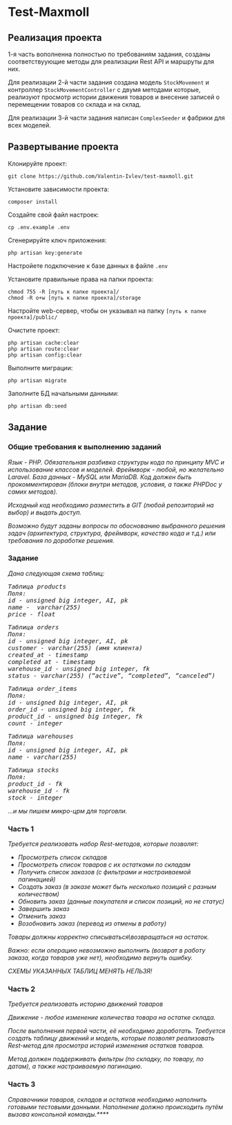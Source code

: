 # Test-Maxmoll

## Реализация проекта

1-я часть вополненна полностью по требованиям задания, созданы соответствуующие методы для реализации Rest API и маршруты для них. 

Для реализации 2-й части задания создана модель `StockMovement` и контроллер `StockMovementController` с двумя методами которые,
реализуют просмотр истории движения товаров и внесение записей о перемещении товаров со склада и на склад.

Для реализации 3-й части задания написан `ComplexSeeder` и фабрики для всех моделей. 

## Развертывание проекта

Клонируйте проект:
```shell
git clone https://github.com/Valentin-Ivlev/test-maxmoll.git
```
Установите зависимости проекта:
```shell
composer install
```
Создайте свой файл настроек:
```shell
cp .env.example .env
```
Сгенерируйте ключ приложения:
```shell
php artisan key:generate
```
Настройете подключение к базе данных в файле `.env`

Установите правильные права на папки проекта:
```shell
chmod 755 -R [путь к папке проекта]/
chmod -R o+w [путь к папке проекта]/storage
```
Настройте web-сервер, чтобы он указывал на папку `[путь к папке проекта]/public/`

Очистите проект:
```shell
php artisan cache:clear
php artisan route:clear
php artisan config:clear
```
Выполните миграции:
```shell
php artisan migrate
```
Заполните БД начальными данными:
```shell
php artisan db:seed
```
## Задание
### Общие требования к выполнению заданий
<i>
Язык - PHP. Обязательная разбивка структуры кода по принципу MVC и использование классов и моделей. Фреймворк - любой, но желательно Laravel.
База данных - MySQL или MariaDB. 
Код должен быть прокомментирован (блоки внутри методов, условия, а также PHPDoc у самих методов). 

Исходный код необходимо разместить в GIT (любой репозиторий на выбор) и выдать доступ.

Возможно будут заданы вопросы по обоснованию выбранного решения задач (архитектура, структура, фреймворк, качество кода и т.д.) или требования по доработке решения.
</i>
### Задание
<i>
Дана следующая схема таблиц:
<pre>
Таблица products
Поля:
id - unsigned big integer, AI, pk
name -  varchar(255)
price - float
</pre>
<pre>
Таблица orders
Поля:
id - unsigned big integer, AI, pk
customer - varchar(255) (имя клиента)
created_at - timestamp
completed at - timestamp
warehouse_id - unsigned big integer, fk
status - varchar(255) (“active”, “completed”, “canceled”)
</pre>
<pre>
Таблица order_items
Поля:
id - unsigned big integer, AI, pk
order_id - unsigned big integer, fk
product_id - unsigned big integer, fk
count - integer
</pre>
<pre>
Таблица warehouses
Поля:
id - unsigned big integer, AI, pk
name - varchar(255)
</pre>
<pre>
Таблица stocks
Поля:
product_id - fk
warehouse_id - fk
stock - integer
</pre>
…и мы пишем микро-црм для торговли.
</i>

### Часть 1
<i>
Требуется реализовать набор Rest-методов, которые позволят:

- Просмотреть список складов
- Просмотреть список товаров с их остатками по складам
- Получить список заказов (с фильтрами и настраиваемой пагинацией)
- Создать заказ (в заказе может быть несколько позиций с разным количеством)
- Обновить заказ (данные покупателя и список позиций, но не статус)
- Завершить заказ
- Отменить заказ
- Возобновить заказ (перевод из отмены в работу)

Товары должны корректно списываться\возвращаться на остаток.

Важно: если операцию невозможно выполнить (возврат в работу заказа, когда товаров уже нет), необходимо вернуть ошибку.

СХЕМЫ УКАЗАННЫХ ТАБЛИЦ МЕНЯТЬ НЕЛЬЗЯ!
</i>

### Часть 2
<i>
Требуется реализовать историю движений товаров

Движение - любое изменение количества товара на остатке склада.

После выполнения первой части, её необходимо доработать. Требуется создать таблицу движений и модель, которые позволят реализовать Rest-метод для просмотра историй изменения остатков товаров.

Метод должен поддерживать фильтры (по складку, по товару, по датам), а также настраиваемую пагинацию.
</i>

### Часть 3
<i>
Справочники товаров, складов и остатков необходимо наполнить готовыми тестовыми данными. Наполнение должно происходить путём вызова консольной команды.****
</i>
